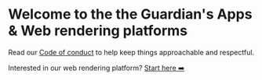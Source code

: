 # Welcome to the the Guardian's Apps & Web rendering platforms

Read our [Code of conduct](./CODE_OF_CONDUCT.md) to help keep things approachable and respectful.

Interested in our web rendering platform? [Start here ➡️](./dotcom-rendering/docs/contributing/README.md)
